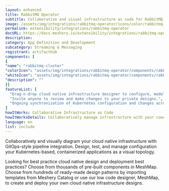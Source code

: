 ```yaml
---
layout: enhanced
title: RabbitMQ Operator
subtitle: Collaborative and visual infrastructure as code for RabbitMQ Operator
image: /assets/img/integrations/rabbitmq-operator/icons/color/rabbitmq-operator-color.svg
permalink: extensibility/integrations/rabbitmq-operator
docURL: https://docs.meshery.io/extensibility/integrations/rabbitmq-operator
description: 
category: App Definition and Development
subcategory: Streaming & Messaging
registrant: artifacthub
components: [
{
"name": "rabbitmq-cluster"
"colorIcon": "assets/img/integrations/rabbitmq-operator/components/rabbitmq-cluster/icons/color/rabbitmq-cluster-color.svg"
"whiteIcon": "assets/img/integrations/rabbitmq-operator/components/rabbitmq-cluster/icons/white/rabbitmq-cluster-white.svg"
"description": ""
}]
featureList: [
  "Drag-n-drop cloud native infrastructure designer to configure, model, and deploy your workloads.",
  "Invite anyone to review and make changes to your private designs.",
  "Ongoing synchronization of Kubernetes configuration and changes across any number of clusters."
]
howItWorks: Collaborative Infrastructure as Code
howItWorksDetails: Collaboratively manage infrastructure with your coworkers synchronously sharing the same designs.
language: en
list: include
---
```

<p>

</p>
<p>
    Collaboratively and visually diagram your cloud native infrastructure with GitOps-style pipeline integration. Design, test, and manage configuration your Kubernetes-based, containerized applications as a visual topology.
</p>
<p>
    Looking for best practice cloud native design and deployment best practices? Choose from thousands of pre-built components in MeshMap. Choose from hundreds of ready-made design patterns by importing templates from Meshery Catalog or use our low code designer, MeshMap, to create and deploy your own cloud native infrastructure designs.
</p>
